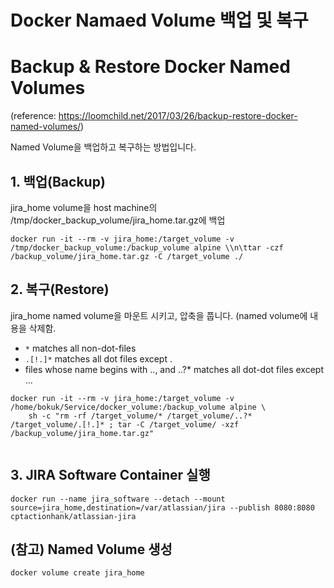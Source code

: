 # Docker Namaed Volume 백업 및 복구 
# Backup & Restore Docker Named Volumes
(reference: https://loomchild.net/2017/03/26/backup-restore-docker-named-volumes/)

Named Volume을 백업하고 복구하는 방법입니다.

## 1. 백업(Backup)
jira_home volume을 host machine의 /tmp/docker_backup_volume/jira_home.tar.gz에 백업

```
docker run -it --rm -v jira_home:/target_volume -v /tmp/docker_backup_volume:/backup_volume alpine \\n\ttar -czf /backup_volume/jira_home.tar.gz -C /target_volume ./
```

## 2. 복구(Restore)
jira_home named volume을 마운트 시키고, 압축을 풉니다. 
(named volume에 내용을 삭제함.
- ```*``` matches all non-dot-files
- ```.[!.]*``` matches all dot files except . 
- files whose name begins with .., and ..?* matches all dot-dot files except ...
```
docker run -it --rm -v jira_home:/target_volume -v /home/bokuk/Service/docker_volume:/backup_volume alpine \
    sh -c "rm -rf /target_volume/* /target_volume/..?* /target_volume/.[!.]* ; tar -C /target_volume/ -xzf /backup_volume/jira_home.tar.gz"
 
```

## 3. JIRA Software Container 실행
```
docker run --name jira_software --detach --mount source=jira_home,destination=/var/atlassian/jira --publish 8080:8080 cptactionhank/atlassian-jira
```

## (참고) Named Volume 생성 
```
docker volume create jira_home
```
